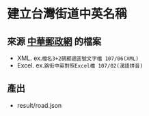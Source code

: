 # 建立台灣街道中英名稱
## 來源 [中華郵政網](https://www.post.gov.tw/post/internet/Download/all_list.jsp) 的檔案

* XML. ex.`檔名3+2碼郵遞區號文字檔 107/06(XML)`
* Excel. ex.`路街中英對照Excel檔 107/02(漢語拼音)`

## 產出
* result/road.json
